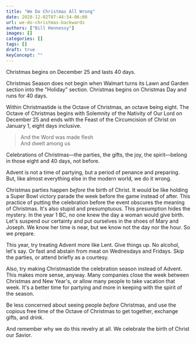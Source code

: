```yaml
---
title: "We Do Christmas All Wrong"
date: 2020-12-02T07:44:54-06:00
url: we-do-christmas-backwards
authors: ["Bill Hennessy"]
images: []
categories: []
tags: []
draft: true
keyConcept: ""
---
```


Christmas begins on December 25 and lasts 40 days. 

Christmas Season does not begin when Walmart turns its Lawn and Garden section into the "Holiday" section. Christmas begins on Christmas Day and runs for 40 days. 

Within Christmastide is the Octave of Christmas, an octave being eight. The Octave of Christmas begins with Solemnity of the Nativity of Our Lord on December 25 and ends with the Feast of the Circumcision of Christ on January 1, eight days inclusive. 

> And the Word was made flesh  
> And dwelt among us

Celebrations of Christmas—the parties, the gifts, the joy, the spirit—belong in those eight and 40 days, not before. 

Advent is not a time of partying, but a period of penance and preparing. But, like almost everything else in the modern world, we do it wrong. 

Christmas parties happen *before* the birth of Christ. It would be like holding a Super Bowl victory parade the week before the game instead of after. This practice of putting the celebration before the event obscures the meaning of Christmas. It's also stupid and presumptuous. This presumption hides the mystery. In the year 1 BC, no one knew the day a woman would give birth. Let's suspend our certainty and put ourselves in the shoes of Mary and Joseph. We know her time is near, but we know not the day nor the hour. So we prepare. 

This year, try treating Advent more like Lent. Give things up. No alcohol, let's say. Or fast and abstain from meat on Wednesdays and Fridays. Skip the parties, or attend briefly as a courtesy. 

Also, try making Christmastide the celebration season instead of Advent. This makes more sense, anyway. Many companies close the week between Christmas and New Year's, or allow many people to take vacation that week. It's a better time for partying and more in keeping with the spirit of the season. 

Be less concerned about seeing people *before* Christmas, and use the copious free time of the Octave of Christmas to get together, exchange gifts, and drink. 

And remember why we do this revelry at all. We celebrate the birth of Christ our Savior. 